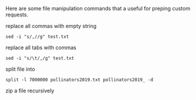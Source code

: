 
Here are some file manipulation commands that a useful for preping custom requests. 

replace all commas with empty string  
```
sed -i "s/,//g" test.txt
```

replace all tabs with commas 
```
sed -i "s/\t/,/g" test.txt
```

split file into 
```
split -l 7000000 pollinators2019.txt pollinators2019_ -d
```

zip a file recursively


